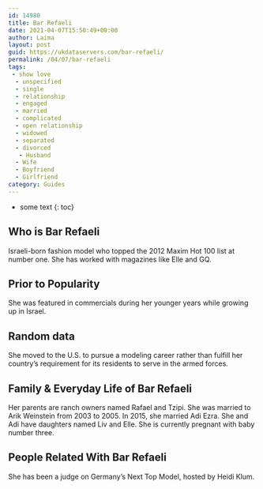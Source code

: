 ```yaml
---
id: 14980
title: Bar Refaeli
date: 2021-04-07T15:50:49+00:00
author: Laima
layout: post
guid: https://ukdataservers.com/bar-refaeli/
permalink: /04/07/bar-refaeli
tags:
 - show love
  - unspecified
  - single
  - relationship
  - engaged
  - married
  - complicated
  - open relationship
  - widowed
  - separated
  - divorced
   - Husband
  - Wife
  - Boyfriend
  - Girlfriend
category: Guides
---
```


* some text
{: toc}


## Who is Bar Refaeli
                  
                  
                  
Israeli-born fashion model who topped the 2012 Maxim Hot 100 list at number one. She has worked with magazines like Elle and GQ.
                  
              
            
              
            
                
                
                
## Prior to Popularity
                  
                  
                  
She was featured in commercials during her younger years while growing up in Israel.
                  
              
            
              
            
                
                
                
## Random data
                  
                  
                  
She moved to the U.S. to pursue a modeling career rather than fulfill her country&#8217;s requirement for its residents to serve in the armed forces.
                  
              
            
              
            
                
                
                
## Family & Everyday Life of Bar Refaeli
                  
                  
                  
Her parents are ranch owners named Rafael and Tzipi. She was married to Arik Weinstein from 2003 to 2005. In 2015, she married Adi Ezra. She and Adi have daughters named Liv and Elle. She is currently pregnant with baby number three.
                  
              
            
              
            
                
                
                
## People Related With Bar Refaeli
                  
                  
                  
She has been a judge on Germany&#8217;s Next Top Model, hosted by Heidi Klum.
                  
              
            
              
            
                
              
            
              
              
            
            
              
            
          
          
          